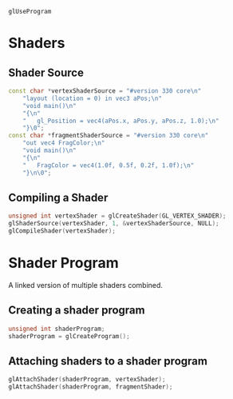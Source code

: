 `glUseProgram`

# Shaders

## Shader Source

``` cpp
const char *vertexShaderSource = "#version 330 core\n"
    "layout (location = 0) in vec3 aPos;\n"
    "void main()\n"
    "{\n"
    "   gl_Position = vec4(aPos.x, aPos.y, aPos.z, 1.0);\n"
    "}\0";
const char *fragmentShaderSource = "#version 330 core\n"
    "out vec4 FragColor;\n"
    "void main()\n"
    "{\n"
    "   FragColor = vec4(1.0f, 0.5f, 0.2f, 1.0f);\n"
    "}\n\0";
```

## Compiling a Shader

``` cpp
unsigned int vertexShader = glCreateShader(GL_VERTEX_SHADER);
glShaderSource(vertexShader, 1, &vertexShaderSource, NULL);
glCompileShader(vertexShader);
```

# Shader Program

A linked version of multiple shaders combined.

## Creating a shader program

``` cpp
unsigned int shaderProgram;
shaderProgram = glCreateProgram();
```

## Attaching shaders to a shader program

``` cpp
glAttachShader(shaderProgram, vertexShader);
glAttachShader(shaderProgram, fragmentShader);
```